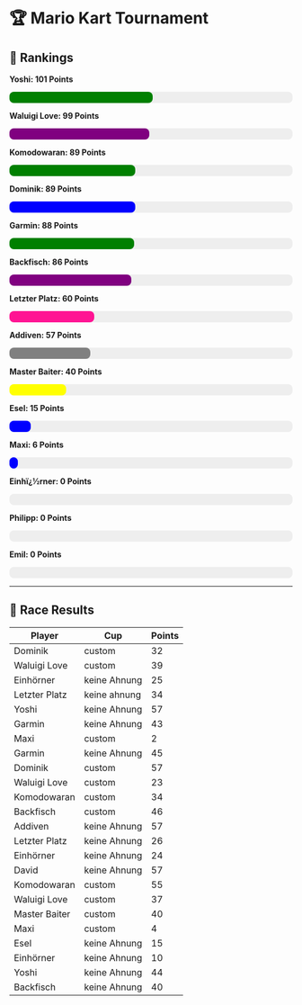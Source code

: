 # 🏆 Mario Kart Tournament

## 🥇 Rankings


**Yoshi: 101 Points**
<div style="background-color: #eee; border-radius: 8px; width: 100%; height: 20px;">
  <div style="width: 50.5%; background-color: green; height: 100%; border-radius: 8px;"></div>
</div>

**Waluigi Love: 99 Points**
<div style="background-color: #eee; border-radius: 8px; width: 100%; height: 20px;">
  <div style="width: 49.5%; background-color: purple; height: 100%; border-radius: 8px;"></div>
</div>

**Komodowaran: 89 Points**
<div style="background-color: #eee; border-radius: 8px; width: 100%; height: 20px;">
  <div style="width: 44.5%; background-color: green; height: 100%; border-radius: 8px;"></div>
</div>

**Dominik: 89 Points**
<div style="background-color: #eee; border-radius: 8px; width: 100%; height: 20px;">
  <div style="width: 44.5%; background-color: blue; height: 100%; border-radius: 8px;"></div>
</div>

**Garmin: 88 Points**
<div style="background-color: #eee; border-radius: 8px; width: 100%; height: 20px;">
  <div style="width: 44.0%; background-color: green; height: 100%; border-radius: 8px;"></div>
</div>

**Backfisch: 86 Points**
<div style="background-color: #eee; border-radius: 8px; width: 100%; height: 20px;">
  <div style="width: 43.0%; background-color: purple; height: 100%; border-radius: 8px;"></div>
</div>

**Letzter Platz: 60 Points**
<div style="background-color: #eee; border-radius: 8px; width: 100%; height: 20px;">
  <div style="width: 30.0%; background-color: deeppink; height: 100%; border-radius: 8px;"></div>
</div>

**Addiven: 57 Points**
<div style="background-color: #eee; border-radius: 8px; width: 100%; height: 20px;">
  <div style="width: 28.5%; background-color: grey; height: 100%; border-radius: 8px;"></div>
</div>

**Master Baiter: 40 Points**
<div style="background-color: #eee; border-radius: 8px; width: 100%; height: 20px;">
  <div style="width: 20.0%; background-color: yellow; height: 100%; border-radius: 8px;"></div>
</div>

**Esel: 15 Points**
<div style="background-color: #eee; border-radius: 8px; width: 100%; height: 20px;">
  <div style="width: 7.5%; background-color: blue; height: 100%; border-radius: 8px;"></div>
</div>

**Maxi: 6 Points**
<div style="background-color: #eee; border-radius: 8px; width: 100%; height: 20px;">
  <div style="width: 3.0%; background-color: blue; height: 100%; border-radius: 8px;"></div>
</div>

**Einhï¿½rner: 0 Points**
<div style="background-color: #eee; border-radius: 8px; width: 100%; height: 20px;">
  <div style="width: 0.0%; background-color: pink; height: 100%; border-radius: 8px;"></div>
</div>

**Philipp: 0 Points**
<div style="background-color: #eee; border-radius: 8px; width: 100%; height: 20px;">
  <div style="width: 0.0%; background-color: green; height: 100%; border-radius: 8px;"></div>
</div>

**Emil: 0 Points**
<div style="background-color: #eee; border-radius: 8px; width: 100%; height: 20px;">
  <div style="width: 0.0%; background-color: coral; height: 100%; border-radius: 8px;"></div>
</div>

---

## 🏁 Race Results

| Player | Cup | Points |
|--------|-----|--------|
| Dominik | custom | 32 |
| Waluigi Love | custom | 39 |
| Einhörner | keine Ahnung | 25 |
| Letzter Platz | keine ahnung | 34 |
| Yoshi | keine Ahnung | 57 |
| Garmin | keine Ahnung | 43 |
| Maxi | custom | 2 |
| Garmin | keine Ahnung | 45 |
| Dominik | custom | 57 |
| Waluigi Love | custom | 23 |
| Komodowaran | custom | 34 |
| Backfisch | custom | 46 |
| Addiven | keine Ahnung | 57 |
| Letzter Platz | keine Ahnung | 26 |
| Einhörner | keine Ahnung | 24 |
| David | keine Ahnung | 57 |
| Komodowaran | custom | 55 |
| Waluigi Love | custom | 37 |
| Master Baiter | custom | 40 |
| Maxi | custom | 4 |
| Esel | keine Ahnung | 15 |
| Einhörner | keine Ahnung | 10 |
| Yoshi | keine Ahnung | 44 |
| Backfisch | keine Ahnung | 40 |
